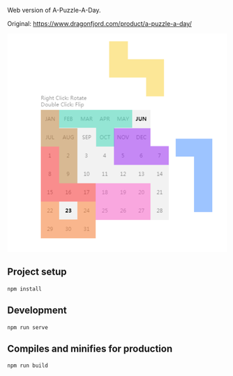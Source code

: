Web version of A-Puzzle-A-Day.

Original: https://www.dragonfjord.com/product/a-puzzle-a-day/

![](./screenshot.PNG)

## Project setup

```
npm install
```

## Development

```
npm run serve
```

## Compiles and minifies for production

```
npm run build
```
